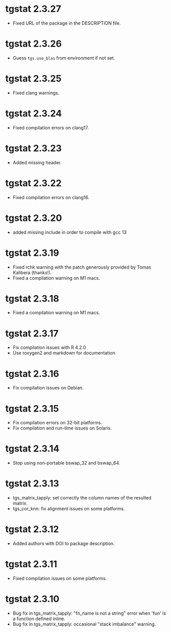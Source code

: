 # tgstat 2.3.27

* Fixed URL of the package in the DESCRIPTION file.

# tgstat 2.3.26

* Guess `tgs.use_blas` from environment if not set.

# tgstat 2.3.25

* Fixed clang warnings.

# tgstat 2.3.24

* Fixed compilation errors on clang17.

# tgstat 2.3.23

* Added missing <memory> header. 

# tgstat 2.3.22

* Fixed compilation errors on clang16.

# tgstat 2.3.20

* added missing <cstdint> include in order to compile with gcc 13

# tgstat 2.3.19 

* Fixed rchk warning with the patch generously provided by Tomas Kalibera (thanks!).
* Fixed a compilation warning on M1 macs.

# tgstat 2.3.18 

* Fixed a compilation warning on M1 macs. 

# tgstat 2.3.17

- Fix compilation issues with R 4.2.0
- Use roxygen2 and markdown for documentation

# tgstat 2.3.16

- Fix compilation issues on Debian.

# tgstat 2.3.15

- Fix compilation errors on 32-bit platforms.
- Fix compilation and run-time issues on Solaris.

# tgstat 2.3.14

- Stop using non-portable bswap_32 and bswap_64.

# tgstat 2.3.13

- tgs_matrix_tapply: set correctly the column names of the resulted matrix.
- tgs_cor_knn: fix alignment issues on some platforms.

# tgstat 2.3.12

- Added authors with DOI to package description.

# tgstat 2.3.11

- Fixed compilation issues on some platforms.

# tgstat 2.3.10

- Bug fix in tgs_matrix_tapply: "fn_name is not a string" error when 'fun' is a function
defined inline.
- Bug fix in tgs_matrix_tapply: occasional "stack imbalance" warning.
